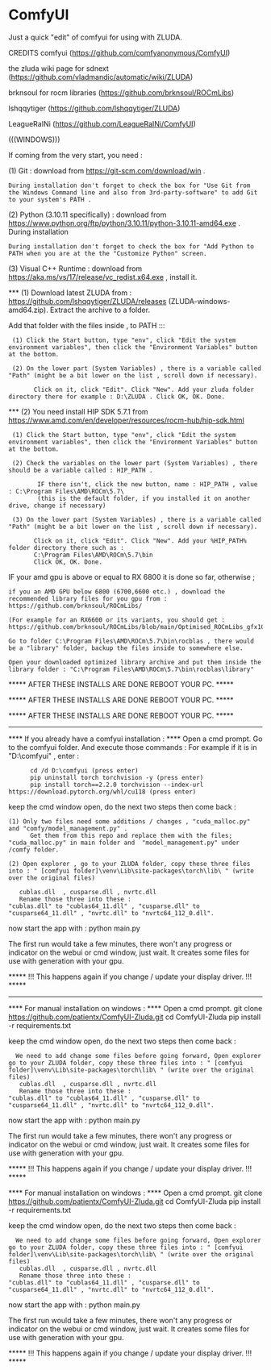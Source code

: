 ComfyUI
=======
Just a quick "edit" of comfyui for using with ZLUDA.

CREDITS
comfyui (https://github.com/comfyanonymous/ComfyUI)

the zluda wiki page for sdnext (https://github.com/vladmandic/automatic/wiki/ZLUDA)

brknsoul for rocm libraries (https://github.com/brknsoul/ROCmLibs)

lshqqytiger (https://github.com/lshqqytiger/ZLUDA)

LeagueRaINi (https://github.com/LeagueRaINi/ComfyUI)



  (((WINDOWS)))

If coming from the very start, you need :

(1) Git : download from https://git-scm.com/download/win .

    During installation don't forget to check the box for "Use Git from the Windows Command line and also from 3rd-party-software" to add Git to your system's PATH .
    
(2) Python (3.10.11 specifically) : download from https://www.python.org/ftp/python/3.10.11/python-3.10.11-amd64.exe . During installation

    During installation don't forget to check the box for "Add Python to PATH when you are at the the "Customize Python" screen.
    
(3) Visual C++ Runtime : download from https://aka.ms/vs/17/release/vc_redist.x64.exe , install it.

*** (1) Download latest ZLUDA from : https://github.com/lshqqytiger/ZLUDA/releases (ZLUDA-windows-amd64.zip). Extract the archive to a folder.

  Add that folder with the files inside , to PATH :::
 
     (1) Click the Start button, type "env", click "Edit the system environment variables", then click the "Environment Variables" button at the bottom.
     
     (2) On the lower part (System Variables) , there is a variable called "Path" (might be a bit lower on the list , scroll down if necessary).
     
           Click on it, click "Edit". Click "New". Add your zluda folder directory there for example : D:\ZLUDA . Click OK, OK. Done.

*** (2) You need install HIP SDK 5.7.1 from https://www.amd.com/en/developer/resources/rocm-hub/hip-sdk.html
      
     (1) Click the Start button, type "env", click "Edit the system environment variables", then click the "Environment Variables" button at the bottom.
     
     (2) Check the variables on the lower part (System Variables) , there should be a variable called : HIP_PATH . 
     
            IF there isn't, click the new button, name : HIP_PATH , value : C:\Program Files\AMD\ROCm\5.7\ 
            (this is the default folder, if you installed it on another drive, change if necessary)
            
     (3) On the lower part (System Variables) , there is a variable called "Path" (might be a bit lower on the list , scroll down if necessary). 
     
           Click on it, click "Edit". Click "New". Add your %HIP_PATH% folder directory there such as : 
           C:\Program Files\AMD\ROCm\5.7\bin
           Click OK, OK. Done.

IF your amd gpu is above or equal to RX 6800 it is done so far, otherwise ;

    if you an AMD GPU below 6800 (6700,6600 etc.) , download the recommended library files for you gpu from : https://github.com/brknsoul/ROCmLibs/
    
    (For example for an RX6600 or its variants, you should get : https://github.com/brknsoul/ROCmLibs/blob/main/Optimised_ROCmLibs_gfx1032.7z)
    
    Go to folder C:\Program Files\AMD\ROCm\5.7\bin\rocblas , there would be a "library" folder, backup the files inside to somewhere else. 
    
    Open your downloaded optimized library archive and put them inside the library folder : "C:\Program Files\AMD\ROCm\5.7\bin\rocblas\library"

***** AFTER THESE INSTALLS ARE DONE REBOOT YOUR PC.  *****

***** AFTER THESE INSTALLS ARE DONE REBOOT YOUR PC.  *****

***** AFTER THESE INSTALLS ARE DONE REBOOT YOUR PC.  *****



 ------------------------------------------------------
 **** If you already have a comfyui installation : ****
      Open a cmd prompt.
        Go to the comfyui folder. And execute those commands :
        For example if it is in "D:\comfyui" , enter :  
	
          cd /d D:\comfyui (press enter) 
          pip uninstall torch torchvision -y (press enter) 
          pip install torch==2.2.0 torchvision --index-url https://download.pytorch.org/whl/cu118 (press enter) 
           
  keep the cmd window open, do the next two steps then come back :
          
    (1) Only two files need some additions / changes , "cuda_malloc.py" and "comfy/model_management.py" .
          Get them from this repo and replace them with the files; "cuda_malloc.py" in main folder and  "model_management.py" under /comfy folder.
    
    (2) Open explorer , go to your ZLUDA folder, copy these three files into : " [comfyui folder]\venv\Lib\site-packages\torch\lib\ " (write over the original files)
    
       cublas.dll  , cusparse.dll , nvrtc.dll 
       Rename those three into these :
    "cublas.dll" to "cublas64_11.dll" , "cusparse.dll" to "cusparse64_11.dll" , "nvrtc.dll" to "nvrtc64_112_0.dll".

  now start the app with :
    python main.py

  The first run would take a few minutes, there won't any progress or indicator on the webui or cmd window, just wait. It creates some files for use with generation with your gpu. 
    
***** !!! This happens again if you change / update your display driver. !!! *****
  
  ----------------------------------------------
**** For manual installation on windows : **** 
Open a cmd prompt. 
git clone https://github.com/patientx/ComfyUI-Zluda.git 
cd ComfyUI-Zluda
pip install -r requirements.txt

keep the cmd window open, do the next two steps then come back :

      We need to add change some files before going forward, Open explorer go to your ZLUDA folder, copy these three files into : " [comfyui folder]\venv\Lib\site-packages\torch\lib\ " (write over the original files)
       cublas.dll  , cusparse.dll , nvrtc.dll 
       Rename those three into these :
    "cublas.dll" to "cublas64_11.dll" , "cusparse.dll" to "cusparse64_11.dll" , "nvrtc.dll" to "nvrtc64_112_0.dll".

  now start the app with :
    python main.py

  The first run would take a few minutes, there won't any progress or indicator on the webui or cmd window, just wait. It creates some files for use with generation with your gpu. 
    
***** !!! This happens again if you change / update your display driver. !!! *****

**** For manual installation on windows : ****
Open a cmd prompt. 
git clone https://github.com/patientx/ComfyUI-Zluda.git 
cd ComfyUI-Zluda
pip install -r requirements.txt

keep the cmd window open, do the next two steps then come back :

      We need to add change some files before going forward, Open explorer go to your ZLUDA folder, copy these three files into : " [comfyui folder]\venv\Lib\site-packages\torch\lib\ " (write over the original files)
       cublas.dll  , cusparse.dll , nvrtc.dll 
       Rename those three into these :
    "cublas.dll" to "cublas64_11.dll" , "cusparse.dll" to "cusparse64_11.dll" , "nvrtc.dll" to "nvrtc64_112_0.dll".

  now start the app with :
    python main.py

  The first run would take a few minutes, there won't any progress or indicator on the webui or cmd window, just wait. It creates some files for use with generation with your gpu. 
    
***** !!! This happens again if you change / update your display driver. !!! *****


      






